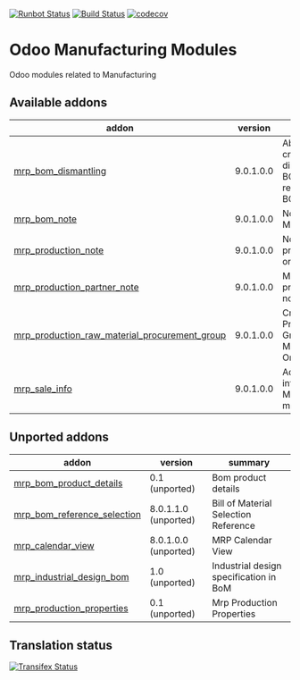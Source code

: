 [![Runbot Status](https://runbot.odoo-community.org/runbot/badge/flat/129/9.0.svg)](https://runbot.odoo-community.org/runbot/repo/github-com-oca-manufacture-129)
[![Build Status](https://travis-ci.org/OCA/manufacture.svg?branch=9.0)](https://travis-ci.org/OCA/manufacture)
[![codecov](https://codecov.io/gh/OCA/manufacture/branch/9.0/graph/badge.svg)](https://codecov.io/gh/OCA/manufacture)


Odoo Manufacturing Modules
==========================

Odoo modules related to Manufacturing

[//]: # (addons)

Available addons
----------------
addon | version | summary
--- | --- | ---
[mrp_bom_dismantling](mrp_bom_dismantling/) | 9.0.1.0.0 | Ability to create a dismantling BOM by reversing a BOM.
[mrp_bom_note](mrp_bom_note/) | 9.0.1.0.0 | Notes in Bill of Materials
[mrp_production_note](mrp_production_note/) | 9.0.1.0.0 | Notes in production orders
[mrp_production_partner_note](mrp_production_partner_note/) | 9.0.1.0.0 | MRP - Partner production notes
[mrp_production_raw_material_procurement_group](mrp_production_raw_material_procurement_group/) | 9.0.1.0.0 | Create Procurement Group On Manufacturing Order
[mrp_sale_info](mrp_sale_info/) | 9.0.1.0.0 | Adds sale information to Manufacturing models


Unported addons
---------------
addon | version | summary
--- | --- | ---
[mrp_bom_product_details](mrp_bom_product_details/) | 0.1 (unported) | Bom product details
[mrp_bom_reference_selection](mrp_bom_reference_selection/) | 8.0.1.1.0 (unported) | Bill of Material Selection Reference
[mrp_calendar_view](mrp_calendar_view/) | 8.0.1.0.0 (unported) | MRP Calendar View
[mrp_industrial_design_bom](mrp_industrial_design_bom/) | 1.0 (unported) | Industrial design specification in BoM
[mrp_production_properties](mrp_production_properties/) | 0.1 (unported) | Mrp Production Properties

[//]: # (end addons)

Translation status
------------------

[![Transifex Status](https://www.transifex.com/projects/p/OCA-manufacture-9-0/chart/image_png)](https://www.transifex.com/projects/p/OCA-manufacture-9-0)

